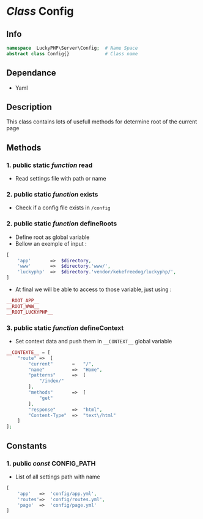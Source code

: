 # ***Class*** **Config**

## Info

```php
namespace  LuckyPHP\Server\Config;  # Name Space
abstract class Config{}             # Class name
```

## Dependance
- Yaml

## Description
This class contains lots of usefull methods for determine root of the current page

## Methods

### 1. public static ***function*** **read**
- Read settings file with path or name

### 2. public static ***function*** **exists**
- Check if a config file exists in ``/config``

### 2. public static ***function*** **defineRoots**
- Define root as global variable
- Bellow an exemple of input :
```php
[
    'app'       =>  $directory,
    'www'       =>  $directory.'www/',
    'luckyphp'  =>  $directory.'vendor/kekefreedog/luckyphp/',
]
```
- At final we will be able to access to those variable, just using :
```php
__ROOT_APP__
__ROOT_WWW__
__ROOT_LUCKYPHP__
```

### 3. public static ***function*** **defineContext**
- Set context data and push them in ``__CONTEXT__`` global variable
```php
__CONTEXTE__ = [
    "route" =>  [
        "current"       =   "/",
        "name"          =>  "Home",
        "patterns"      =>  [
            "/index/"
        ],
        "methods"       =>  [
            "get"
        ],
        "response"      =>  "html",
        "Content-Type"  =>  "text\/html"
    ]
];
```

## Constants

### 1. public ***const*** **CONFIG_PATH**
- List of all settings path with name
```php
[
    'app'   =>  'config/app.yml',
    'routes'=>  'config/routes.yml',
    'page'  =>  'config/page.yml'
]
```